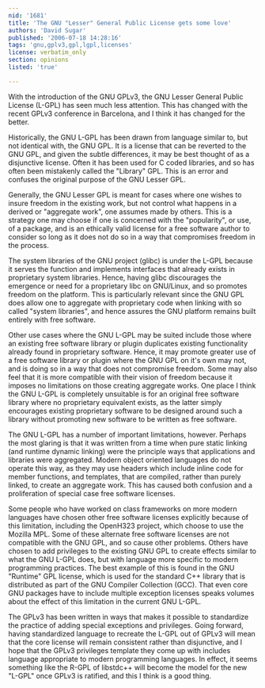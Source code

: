 ```yaml
---
nid: '1681'
title: 'The GNU "Lesser" General Public License gets some love'
authors: 'David Sugar'
published: '2006-07-18 14:28:16'
tags: 'gnu,gplv3,gpl,lgpl,licenses'
license: verbatim_only
section: opinions
listed: 'true'

---
```

With the introduction of the GNU GPLv3, the GNU Lesser General Public License (L-GPL) has seen much less attention.  This has changed with the recent GPLv3 conference in Barcelona, and I think it has changed for the better.

Historically, the GNU L-GPL has been drawn from language similar to, but not identical with, the GNU GPL.  It is a license that can be reverted to the GNU GPL, and given the subtle differences, it may be best thought of as a disjunctive license.  Often it has been used for C coded libraries, and so has often been mistakenly called the "Library" GPL.  This is an error and confuses the original purpose of the GNU Lesser GPL.

Generally, the GNU Lesser GPL is meant for cases where one wishes to insure freedom in the existing work, but not control what happens in a derived or "aggregate work", one assumes made by others.  This is a strategy one may choose if one is concerned with the "popularity", or use, of a package, and is an ethically valid license for a free software author to consider so long as it does not do so in a way that compromises freedom in the process.

The system libraries of the GNU project (glibc) is under the L-GPL because it serves the function and implements interfaces that already exists in proprietary system libraries.  Hence, having glibc discourages the emergence or need for a proprietary libc on GNU/Linux, and so promotes freedom on the platform.  This is particularly relevant since the GNU GPL does allow one to aggregate with proprietary code when linking with so called "system libraries", and hence assures the GNU platform remains built entirely with free software.

Other use cases where the GNU L-GPL may be suited include those where an existing free software library or plugin duplicates existing functionality already found in proprietary software.  Hence, it may promote greater use of a free software library or plugin where the GNU GPL on it's own may not, and is doing so in a way that does not compromise freedom.  Some may also feel that it is more compatible with their vision of freedom because it imposes no limitations on those creating aggregate works.  One place I think the GNU L-GPL is completely unsuitable is for an original free software library where no proprietary equivalent exists, as the latter simply encourages existing proprietary software to be designed around such a library without promoting new software to be written as free software.

The GNU L-GPL has a number of important limitations, however.  Perhaps the most glaring is that it was written from a time when pure static linking (and runtime dynamic linking) were the principle ways that applications and libraries were aggregated.  Modern object oriented languages do not operate this way, as they may use headers which include inline code for member functions, and templates, that are compiled, rather than purely linked, to create an aggregate work.  This has caused both confusion and a proliferation of special case free software licenses.

Some people who have worked on class frameworks on more modern languages have chosen other free software licenses explicitly because of this limitation, including the OpenH323 project, which choose to use the Mozilla MPL.  Some of these alternate free software licenses are not compatible with the GNU GPL, and so cause other problems.  Others have chosen to add privileges to the existing GNU GPL to create effects similar to what the GNU L-GPL does, but with language more specific to modern programming practices.  The best example of this is found in the GNU "Runtime" GPL license, which is used for the standard C++ library that is distributed as part of the GNU Compiler Collection (GCC).  That even core GNU packages have to include multiple exception licenses speaks volumes about the effect of this limitation in the current GNU L-GPL.

The GPLv3 has been written in ways that makes it possible to standardize the practice of adding special exceptions and privileges.  Going forward, having standardized language to recreate the L-GPL out of GPLv3 will mean that the core license will remain consistent rather than disjunctive, and I hope that the GPLv3 privileges template they come up with includes language appropriate to modern programming languages.  In effect, it seems something like the R-GPL of libstdc++ will become the model for the new "L-GPL" once GPLv3 is ratified, and this I think is a good thing.

